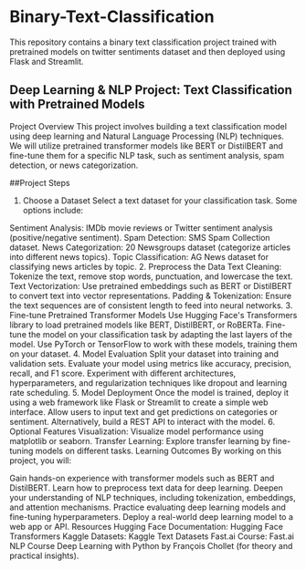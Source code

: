 # Binary-Text-Classification
This repository contains a binary text classification project trained with pretrained models on twitter sentiments dataset and then deployed using Flask and Streamlit.

## Deep Learning & NLP Project: Text Classification with Pretrained Models
Project Overview
This project involves building a text classification model using deep learning and Natural Language Processing (NLP) techniques. We will utilize pretrained transformer models like BERT or DistilBERT and fine-tune them for a specific NLP task, such as sentiment analysis, spam detection, or news categorization.

##Project Steps
1. Choose a Dataset
Select a text dataset for your classification task. Some options include:

Sentiment Analysis: IMDb movie reviews or Twitter sentiment analysis (positive/negative sentiment).
Spam Detection: SMS Spam Collection dataset.
News Categorization: 20 Newsgroups dataset (categorize articles into different news topics).
Topic Classification: AG News dataset for classifying news articles by topic.
2. Preprocess the Data
Text Cleaning: Tokenize the text, remove stop words, punctuation, and lowercase the text.
Text Vectorization: Use pretrained embeddings such as BERT or DistilBERT to convert text into vector representations.
Padding & Tokenization: Ensure the text sequences are of consistent length to feed into neural networks.
3. Fine-tune Pretrained Transformer Models
Use Hugging Face's Transformers library to load pretrained models like BERT, DistilBERT, or RoBERTa.
Fine-tune the model on your classification task by adapting the last layers of the model.
Use PyTorch or TensorFlow to work with these models, training them on your dataset.
4. Model Evaluation
Split your dataset into training and validation sets.
Evaluate your model using metrics like accuracy, precision, recall, and F1 score.
Experiment with different architectures, hyperparameters, and regularization techniques like dropout and learning rate scheduling.
5. Model Deployment
Once the model is trained, deploy it using a web framework like Flask or Streamlit to create a simple web interface.
Allow users to input text and get predictions on categories or sentiment.
Alternatively, build a REST API to interact with the model.
6. Optional Features
Visualization: Visualize model performance using matplotlib or seaborn.
Transfer Learning: Explore transfer learning by fine-tuning models on different tasks.
Learning Outcomes
By working on this project, you will:

Gain hands-on experience with transformer models such as BERT and DistilBERT.
Learn how to preprocess text data for deep learning.
Deepen your understanding of NLP techniques, including tokenization, embeddings, and attention mechanisms.
Practice evaluating deep learning models and fine-tuning hyperparameters.
Deploy a real-world deep learning model to a web app or API.
Resources
Hugging Face Documentation: Hugging Face Transformers
Kaggle Datasets: Kaggle Text Datasets
Fast.ai Course: Fast.ai NLP Course
Deep Learning with Python by François Chollet (for theory and practical insights).